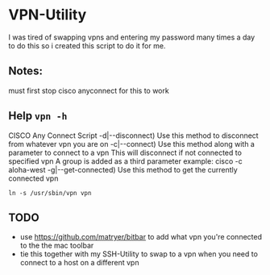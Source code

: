 # VPN-Utility
I was tired of swapping vpns and entering my password many times a day to do this
so i created this script to do it for me.

## Notes:
must first stop cisco anyconnect for this to work

## Help `vpn -h`
CISCO Any Connect Script
-d|--disconnect)
  Use this method to disconnect from whatever vpn you are on
-c|--connect)
  Use this method along with a parameter to connect to a vpn
  This will disconnect if not connected to specified vpn
  A group is added as a third parameter
  example:
  cisco -c aloha-west
-g|--get-connected)
  Use this method to get the currently connected vpn


`ln -s /usr/sbin/vpn vpn`


## TODO
- use https://github.com/matryer/bitbar to add what vpn you're connected to the the
mac toolbar
- tie this together with my SSH-Utility to swap to a vpn when you need to connect
to a host on a different vpn 
